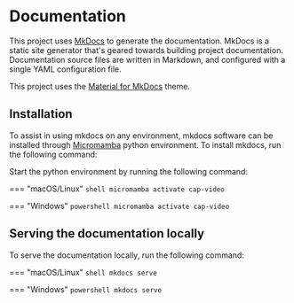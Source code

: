 # Documentation

This project uses [MkDocs](https://www.mkdocs.org/) to generate the documentation. MkDocs is a static site generator that's geared towards building project documentation. Documentation source files are written in Markdown, and configured with a single YAML configuration file.

This project uses the [Material for MkDocs](https://squidfunk.github.io/mkdocs-material/) theme.

## Installation

To assist in using mkdocs on any environment, mkdocs software can be installed through [Micromamba](https://mamba.readthedocs.io/en/latest/installation/micromamba-installation.html) python environment. To install mkdocs, run the following command:

Start the python environment by running the following command:

=== "macOS/Linux"
    ```shell
    micromamba activate cap-video
    ```

=== "Windows"
    ```powershell
    micromamba activate cap-video
    ```

## Serving the documentation locally

To serve the documentation locally, run the following command:

=== "macOS/Linux"
    ```shell
    mkdocs serve
    ```

=== "Windows"
    ```powershell
    mkdocs serve
    ```
